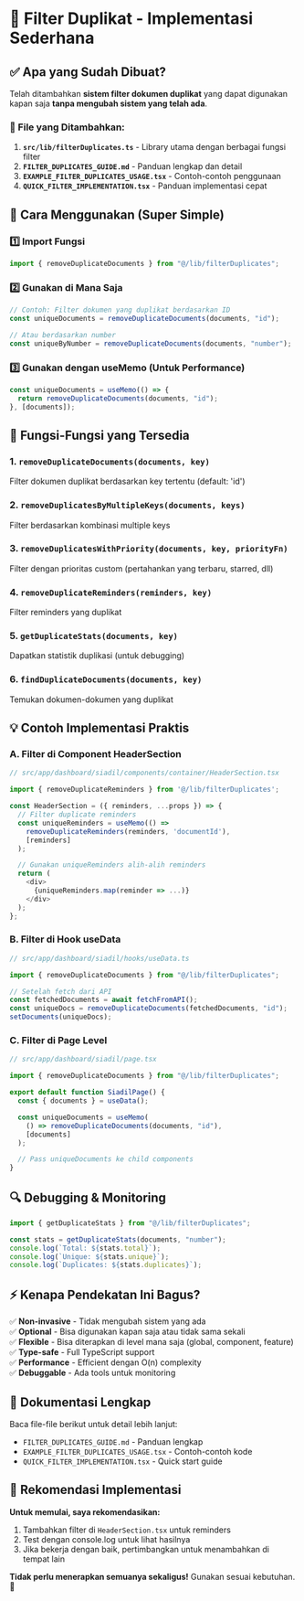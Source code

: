 # 🎯 Filter Duplikat - Implementasi Sederhana

## ✅ Apa yang Sudah Dibuat?

Telah ditambahkan **sistem filter dokumen duplikat** yang dapat digunakan kapan saja **tanpa mengubah sistem yang telah ada**.

### 📁 File yang Ditambahkan:

1. **`src/lib/filterDuplicates.ts`** - Library utama dengan berbagai fungsi filter
2. **`FILTER_DUPLICATES_GUIDE.md`** - Panduan lengkap dan detail
3. **`EXAMPLE_FILTER_DUPLICATES_USAGE.tsx`** - Contoh-contoh penggunaan
4. **`QUICK_FILTER_IMPLEMENTATION.tsx`** - Panduan implementasi cepat

## 🚀 Cara Menggunakan (Super Simple)

### 1️⃣ Import Fungsi

```typescript
import { removeDuplicateDocuments } from "@/lib/filterDuplicates";
```

### 2️⃣ Gunakan di Mana Saja

```typescript
// Contoh: Filter dokumen yang duplikat berdasarkan ID
const uniqueDocuments = removeDuplicateDocuments(documents, "id");

// Atau berdasarkan number
const uniqueByNumber = removeDuplicateDocuments(documents, "number");
```

### 3️⃣ Gunakan dengan useMemo (Untuk Performance)

```typescript
const uniqueDocuments = useMemo(() => {
  return removeDuplicateDocuments(documents, "id");
}, [documents]);
```

## 🎨 Fungsi-Fungsi yang Tersedia

### 1. `removeDuplicateDocuments(documents, key)`

Filter dokumen duplikat berdasarkan key tertentu (default: 'id')

### 2. `removeDuplicatesByMultipleKeys(documents, keys)`

Filter berdasarkan kombinasi multiple keys

### 3. `removeDuplicatesWithPriority(documents, key, priorityFn)`

Filter dengan prioritas custom (pertahankan yang terbaru, starred, dll)

### 4. `removeDuplicateReminders(reminders, key)`

Filter reminders yang duplikat

### 5. `getDuplicateStats(documents, key)`

Dapatkan statistik duplikasi (untuk debugging)

### 6. `findDuplicateDocuments(documents, key)`

Temukan dokumen-dokumen yang duplikat

## 💡 Contoh Implementasi Praktis

### A. Filter di Component HeaderSection

```typescript
// src/app/dashboard/siadil/components/container/HeaderSection.tsx

import { removeDuplicateReminders } from '@/lib/filterDuplicates';

const HeaderSection = ({ reminders, ...props }) => {
  // Filter duplicate reminders
  const uniqueReminders = useMemo(() =>
    removeDuplicateReminders(reminders, 'documentId'),
    [reminders]
  );

  // Gunakan uniqueReminders alih-alih reminders
  return (
    <div>
      {uniqueReminders.map(reminder => ...)}
    </div>
  );
};
```

### B. Filter di Hook useData

```typescript
// src/app/dashboard/siadil/hooks/useData.ts

import { removeDuplicateDocuments } from "@/lib/filterDuplicates";

// Setelah fetch dari API
const fetchedDocuments = await fetchFromAPI();
const uniqueDocs = removeDuplicateDocuments(fetchedDocuments, "id");
setDocuments(uniqueDocs);
```

### C. Filter di Page Level

```typescript
// src/app/dashboard/siadil/page.tsx

import { removeDuplicateDocuments } from "@/lib/filterDuplicates";

export default function SiadilPage() {
  const { documents } = useData();

  const uniqueDocuments = useMemo(
    () => removeDuplicateDocuments(documents, "id"),
    [documents]
  );

  // Pass uniqueDocuments ke child components
}
```

## 🔍 Debugging & Monitoring

```typescript
import { getDuplicateStats } from "@/lib/filterDuplicates";

const stats = getDuplicateStats(documents, "number");
console.log(`Total: ${stats.total}`);
console.log(`Unique: ${stats.unique}`);
console.log(`Duplicates: ${stats.duplicates}`);
```

## ⚡ Kenapa Pendekatan Ini Bagus?

✅ **Non-invasive** - Tidak mengubah sistem yang ada  
✅ **Optional** - Bisa digunakan kapan saja atau tidak sama sekali  
✅ **Flexible** - Bisa diterapkan di level mana saja (global, component, feature)  
✅ **Type-safe** - Full TypeScript support  
✅ **Performance** - Efficient dengan O(n) complexity  
✅ **Debuggable** - Ada tools untuk monitoring

## 📖 Dokumentasi Lengkap

Baca file-file berikut untuk detail lebih lanjut:

- `FILTER_DUPLICATES_GUIDE.md` - Panduan lengkap
- `EXAMPLE_FILTER_DUPLICATES_USAGE.tsx` - Contoh-contoh kode
- `QUICK_FILTER_IMPLEMENTATION.tsx` - Quick start guide

## 🎯 Rekomendasi Implementasi

**Untuk memulai, saya rekomendasikan:**

1. Tambahkan filter di `HeaderSection.tsx` untuk reminders
2. Test dengan console.log untuk lihat hasilnya
3. Jika bekerja dengan baik, pertimbangkan untuk menambahkan di tempat lain

**Tidak perlu menerapkan semuanya sekaligus!** Gunakan sesuai kebutuhan. 🎉
